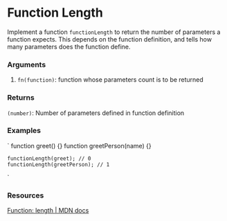 # Function Length

Implement a function `functionLength` to return the number of parameters a function expects. This depends on the function definition, and tells how many parameters does the function define.

### Arguments
1. `fn(function)`: function whose parameters count is to be returned

### Returns
`(number)`: Number of parameters defined in function definition


### Examples
`
    function greet() {}
    function greetPerson(name) {}

    functionLength(greet); // 0
    functionLength(greetPerson); // 1
`


### Resources
[Function: length | MDN docs](https://developer.mozilla.org/en-US/docs/Web/JavaScript/Reference/Global_Objects/Function/length)